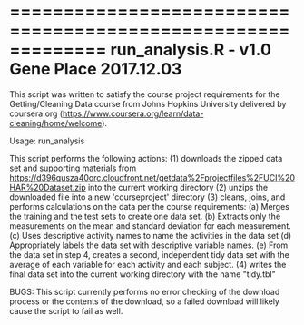 =============================================================
run_analysis.R - v1.0
Gene Place
2017.12.03
=============================================================

This script was written to satisfy the course project requirements
for the Getting/Cleaning Data course from Johns Hopkins University
delivered by coursera.org (https://www.coursera.org/learn/data-cleaning/home/welcome).

Usage: run_analysis

This script performs the following actions:
(1) downloads the zipped data set and supporting materials from https://d396qusza40orc.cloudfront.net/getdata%2Fprojectfiles%2FUCI%20HAR%20Dataset.zip
	into the current working directory
(2) unzips the downloaded file into a new 'courseproject' directory
(3) cleans, joins, and performs calculations on the data per the course requirements:
	(a) Merges the training and the test sets to create one data set.
    	(b) Extracts only the measurements on the mean and standard deviation for each measurement.
    	(c) Uses descriptive activity names to name the activities in the data set
    	(d) Appropriately labels the data set with descriptive variable names.
    	(e) From the data set in step 4, creates a second, independent tidy data set with the average of each variable for each activity and each subject.
(4) writes the final data set into the current working directory with the name "tidy.tbl"

BUGS:
This script currently performs no error checking of the download process or the contents of the download, so a failed download will likely cause the script to 
fail as well.
